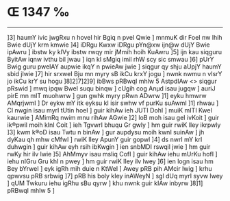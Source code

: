 # Œ 1347 ‰
---
]3] haumY ivic jwgRxu n hoveI hir Bgiq n pveI Qwie ] mnmuK dir
FoeI nw lhih Bwie dUjY krm kmwie ]4] iDRgu Kwxw iDRgu pYn@xw ijn@w dUjY
Bwie ipAwru ] ibstw ky kIVy ibstw rwqy mir jMmih hoih KuAwru ]5] ijn
kau siqguru ByitAw iqnw ivthu bil jwau ] iqn kI sMgiq imil rhW scy
sic smwau ]6] pUrY Bwig guru pweIAY aupwie ikqY n pwieAw jwie ]
siqgur qy shju aUpjY haumY sbid jlwie ]7] hir srxweI Bju mn myry
sB ikCu krxY jogu ] nwnk nwmu n vIsrY jo ikCu krY su hogu
]8]2]7]2]9]
ibBws pRBwqI mhlw 5 AstpdIAw
<> siqgur pRswid ]
mwq ipqw BweI suqu binqw ] cUgih cog Anµd isau jugqw ] auriJ pirE
mn mIT muohwrw ] gun gwhk myry pRwn ADwrw ]1] eyku hmwrw AMqrjwmI ]
Dr eykw mY itk eyksu kI isir swhw vf purKu suAwmI ]1] rhwau ] Cl
nwgin isau myrI tUtin hoeI ] guir kihAw ieh JUTI DohI ] muiK mITI KweI
kaurwie ] AMimRq nwim mnu rihAw AGwie ]2] loB moh isau geI ivKoit
] guir ik®pwil moih kInI Coit ] ieh TgvwrI bhuqu Gr gwly ] hm guir
rwiK lIey ikrpwly ]3] kwm k®oD isau Twtu n binAw ] gur aupdysu moih
kwnI suinAw ] jh dyKau qh mhw cMfwl ] rwiK lIey ApunY guir gopwl
]4] ds nwrI mY krI duhwgin ] guir kihAw eyh rsih ibKwgin ] ien
snbMDI rswqil jwie ] hm guir rwKy hir ilv lwie ]5] AhMmyv isau
msliq CofI ] guir kihAw iehu mUrKu hofI ] iehu nIGru Gru khI n pwey ]
hm guir rwiK lIey ilv lwey ]6] ien logn isau hm Bey bYrweI ] eyk
igRh mih duie n KtWeI ] Awey pRB pih AMcir lwig ] krhu qpwvsu pRB
srbwig ]7] pRB his boly kIey inAWeyN ] sgl dUq myrI syvw lwey ] qUM
Twkuru iehu igRhu sBu qyrw ] khu nwnk guir kIAw inbyrw ]8]1] pRBwqI
mhlw 5 ]
####

